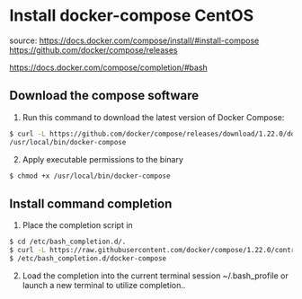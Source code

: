Install docker-compose CentOS
=============================

source:
    https://docs.docker.com/compose/install/#install-compose
    https://github.com/docker/compose/releases

https://docs.docker.com/compose/completion/#bash

Download the compose software
-----------------------------
1. Run this command to download the latest version of Docker Compose:
   

  ```bash
  $ curl -L https://github.com/docker/compose/releases/download/1.22.0/docker-compose-`uname -s`-`uname -m` -o 
  /usr/local/bin/docker-compose
  ```

  

2. Apply executable permissions to the binary

  ```bash
  $ chmod +x /usr/local/bin/docker-compose
  ```

Install command completion
---------------------------
1. Place the completion script in 

  ```bash
  $ cd /etc/bash_completion.d/.
  $ curl -L https://raw.githubusercontent.com/docker/compose/1.22.0/contrib/completion/bash/docker-compose -o 
  $ /etc/bash_completion.d/docker-compose
  ```

  

2. Load the completion into the current terminal session ~/.bash_profile or launch a new terminal to utilize completion..